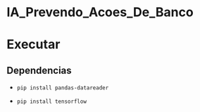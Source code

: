 # IA_Prevendo_Acoes_De_Banco

# Executar 

## Dependencias

- `pip install pandas-datareader`

- `pip install tensorflow`